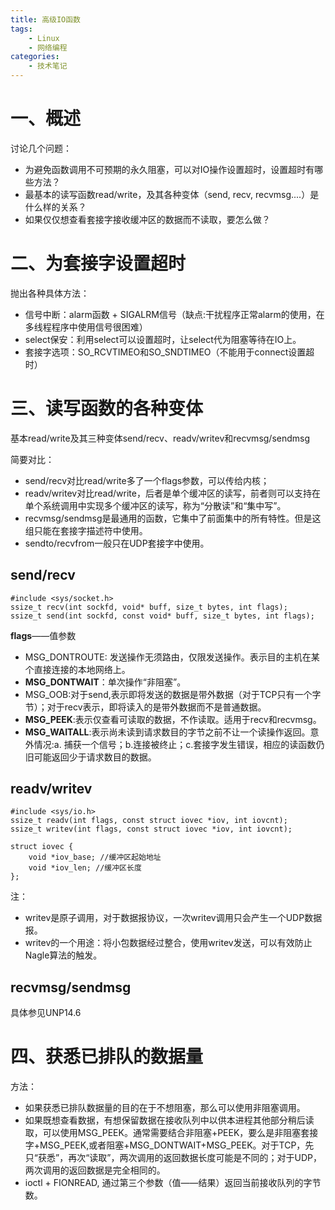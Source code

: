 ```yaml
---
title: 高级IO函数
tags:
    - Linux
    - 网络编程
categories:
    - 技术笔记
---
```


# 一、概述
讨论几个问题：
- 为避免函数调用不可预期的永久阻塞，可以对IO操作设置超时，设置超时有哪些方法？
- 最基本的读写函数read/write，及其各种变体（send, recv, recvmsg....）是什么样的关系？
- 如果仅仅想查看套接字接收缓冲区的数据而不读取，要怎么做？

# 二、为套接字设置超时
抛出各种具体方法：
- 信号中断：alarm函数 + SIGALRM信号（缺点:干扰程序正常alarm的使用，在多线程程序中使用信号很困难）
- select保安：利用select可以设置超时，让select代为阻塞等待在IO上。
- 套接字选项：SO_RCVTIMEO和SO_SNDTIMEO（不能用于connect设置超时）

# 三、读写函数的各种变体
基本read/write及其三种变体send/recv、readv/writev和recvmsg/sendmsg

简要对比：
- send/recv对比read/write多了一个flags参数，可以传给内核；
- readv/writev对比read/write，后者是单个缓冲区的读写，前者则可以支持在单个系统调用中实现多个缓冲区的读写，称为“分散读”和“集中写”。
- recvmsg/sendmsg是最通用的函数，它集中了前面集中的所有特性。但是这组只能在套接字描述符中使用。
- sendto/recvfrom一般只在UDP套接字中使用。

## send/recv
```
#include <sys/socket.h>
ssize_t recv(int sockfd, void* buff, size_t bytes, int flags);
ssize_t send(int sockfd, const void* buff, size_t bytes, int flags);
```

**flags**——值参数
- MSG_DONTROUTE: 发送操作无须路由，仅限发送操作。表示目的主机在某个直接连接的本地网络上。
- **MSG_DONTWAIT**：单次操作“非阻塞”。
- MSG_OOB:对于send,表示即将发送的数据是带外数据（对于TCP只有一个字节）；对于recv表示，即将读入的是带外数据而不是普通数据。
- **MSG_PEEK**:表示仅查看可读取的数据，不作读取。适用于recv和recvmsg。
- **MSG_WAITALL**:表示尚未读到请求数目的字节之前不让一个读操作返回。意外情况:a. 捕获一个信号；b.连接被终止；c.套接字发生错误，相应的读函数仍旧可能返回少于请求数目的数据。

## readv/writev
```
#include <sys/io.h>
ssize_t readv(int flags, const struct iovec *iov, int iovcnt);
ssize_t writev(int flags, const struct iovec *iov, int iovcnt);

struct iovec {
    void *iov_base; //缓冲区起始地址
    void *iov_len; //缓冲区长度
};
```

注：
- writev是原子调用，对于数据报协议，一次writev调用只会产生一个UDP数据报。
- writev的一个用途：将小包数据经过整合，使用writev发送，可以有效防止Nagle算法的触发。

## recvmsg/sendmsg
具体参见UNP14.6

# 四、获悉已排队的数据量
方法：
- 如果获悉已排队数据量的目的在于不想阻塞，那么可以使用非阻塞调用。
- 如果既想查看数据，有想保留数据在接收队列中以供本进程其他部分稍后读取，可以使用MSG_PEEK。通常需要结合非阻塞+PEEK，要么是非阻塞套接字+MSG_PEEK,或者阻塞+MSG_DONTWAIT+MSG_PEEK。对于TCP，先只“获悉”，再次“读取”，两次调用的返回数据长度可能是不同的；对于UDP，两次调用的返回数据是完全相同的。
- ioctl + FIONREAD, 通过第三个参数（值——结果）返回当前接收队列的字节数。
